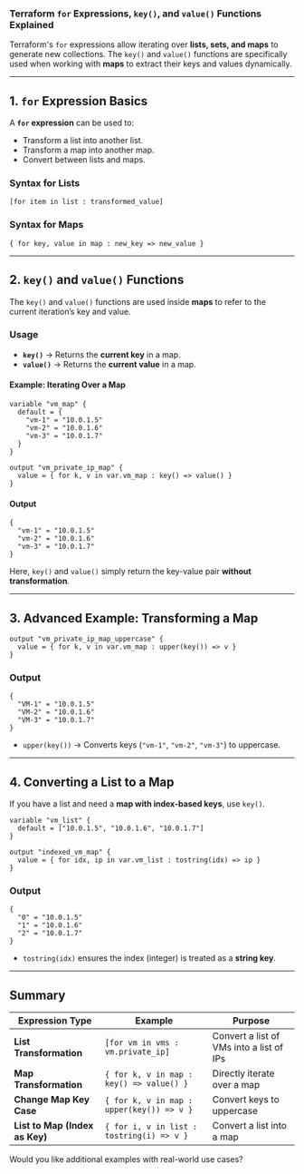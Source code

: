 ### **Terraform `for` Expressions, `key()`, and `value()` Functions Explained**

Terraform's `for` expressions allow iterating over **lists, sets, and maps** to generate new collections. The `key()` and `value()` functions are specifically used when working with **maps** to extract their keys and values dynamically.

---

## **1. `for` Expression Basics**
A **`for` expression** can be used to:
- Transform a list into another list.
- Transform a map into another map.
- Convert between lists and maps.

### **Syntax for Lists**
```hcl
[for item in list : transformed_value]
```

### **Syntax for Maps**
```hcl
{ for key, value in map : new_key => new_value }
```

---

## **2. `key()` and `value()` Functions**
The `key()` and `value()` functions are used inside **maps** to refer to the current iteration’s key and value.

### **Usage**
- **`key()`** → Returns the **current key** in a map.
- **`value()`** → Returns the **current value** in a map.

#### **Example: Iterating Over a Map**
```hcl
variable "vm_map" {
  default = {
    "vm-1" = "10.0.1.5"
    "vm-2" = "10.0.1.6"
    "vm-3" = "10.0.1.7"
  }
}

output "vm_private_ip_map" {
  value = { for k, v in var.vm_map : key() => value() }
}
```
#### **Output**
```hcl
{
  "vm-1" = "10.0.1.5"
  "vm-2" = "10.0.1.6"
  "vm-3" = "10.0.1.7"
}
```

Here, `key()` and `value()` simply return the key-value pair **without transformation**.

---

## **3. Advanced Example: Transforming a Map**
```hcl
output "vm_private_ip_map_uppercase" {
  value = { for k, v in var.vm_map : upper(key()) => v }
}
```
### **Output**
```hcl
{
  "VM-1" = "10.0.1.5"
  "VM-2" = "10.0.1.6"
  "VM-3" = "10.0.1.7"
}
```
- `upper(key())` → Converts keys (`"vm-1"`, `"vm-2"`, `"vm-3"`) to uppercase.

---

## **4. Converting a List to a Map**
If you have a list and need a **map with index-based keys**, use `key()`.
```hcl
variable "vm_list" {
  default = ["10.0.1.5", "10.0.1.6", "10.0.1.7"]
}

output "indexed_vm_map" {
  value = { for idx, ip in var.vm_list : tostring(idx) => ip }
}
```
### **Output**
```hcl
{
  "0" = "10.0.1.5"
  "1" = "10.0.1.6"
  "2" = "10.0.1.7"
}
```
- `tostring(idx)` ensures the index (integer) is treated as a **string key**.

---

## **Summary**
| Expression Type | Example | Purpose |
|---------------|--------|---------|
| **List Transformation** | `[for vm in vms : vm.private_ip]` | Convert a list of VMs into a list of IPs |
| **Map Transformation** | `{ for k, v in map : key() => value() }` | Directly iterate over a map |
| **Change Map Key Case** | `{ for k, v in map : upper(key()) => v }` | Convert keys to uppercase |
| **List to Map (Index as Key)** | `{ for i, v in list : tostring(i) => v }` | Convert a list into a map |

Would you like additional examples with real-world use cases?